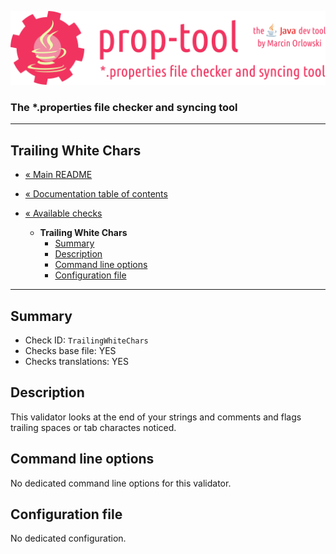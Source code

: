 ![prop-tool logo](../../artwork/prop-tool-logo.png)

### The *.properties file checker and syncing tool ###

---

## Trailing White Chars ##

* [« Main README](../../README.md)
* [« Documentation table of contents](../README.md)


* [« Available checks](README.md)
  * **Trailing White Chars**
    * [Summary](#summary)
    * [Description](#description)
    * [Command line options](#command-line-options)
    * [Configuration file](#configuration-file)

---

## Summary ##

* Check ID: `TrailingWhiteChars`
* Checks base file: YES
* Checks translations: YES

## Description ##

This validator looks at the end of your strings and comments and flags trailing spaces or tab charactes noticed.

## Command line options ##

No dedicated command line options for this validator.

## Configuration file ##

No dedicated configuration.
